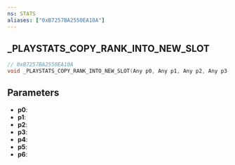 ```yaml
---
ns: STATS
aliases: ["0xB7257BA2550EA10A"]
---
```

## _PLAYSTATS_COPY_RANK_INTO_NEW_SLOT

```c
// 0xB7257BA2550EA10A
void _PLAYSTATS_COPY_RANK_INTO_NEW_SLOT(Any p0, Any p1, Any p2, Any p3, Any p4, Any p5, Any p6);
```


## Parameters
* **p0**: 
* **p1**: 
* **p2**: 
* **p3**: 
* **p4**: 
* **p5**: 
* **p6**: 

